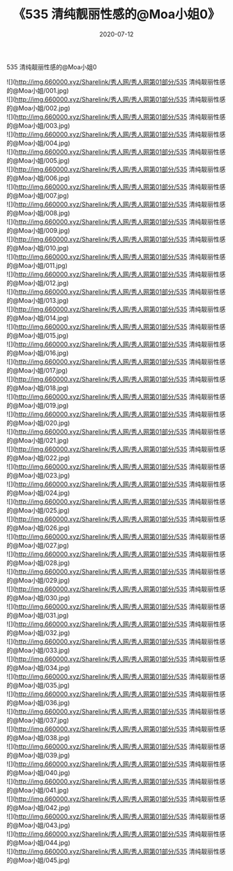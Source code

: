 ﻿---
layout: post
title:  《535 清纯靓丽性感的@Moa小姐0》
date:   2020-07-12
img: http://img.660000.xyz/Sharelink/秀人网/秀人网第01部分/535 清纯靓丽性感的@Moa小姐0/000.jpg
categories: [美女, 清纯, 唯美]
---

535 清纯靓丽性感的@Moa小姐0

  ![](http://img.660000.xyz/Sharelink/秀人网/秀人网第01部分/535 清纯靓丽性感的@Moa小姐/001.jpg) <br> ![](http://img.660000.xyz/Sharelink/秀人网/秀人网第01部分/535 清纯靓丽性感的@Moa小姐/002.jpg) <br> ![](http://img.660000.xyz/Sharelink/秀人网/秀人网第01部分/535 清纯靓丽性感的@Moa小姐/003.jpg) <br> ![](http://img.660000.xyz/Sharelink/秀人网/秀人网第01部分/535 清纯靓丽性感的@Moa小姐/004.jpg) <br> ![](http://img.660000.xyz/Sharelink/秀人网/秀人网第01部分/535 清纯靓丽性感的@Moa小姐/005.jpg) <br> ![](http://img.660000.xyz/Sharelink/秀人网/秀人网第01部分/535 清纯靓丽性感的@Moa小姐/006.jpg) <br> ![](http://img.660000.xyz/Sharelink/秀人网/秀人网第01部分/535 清纯靓丽性感的@Moa小姐/007.jpg) <br> ![](http://img.660000.xyz/Sharelink/秀人网/秀人网第01部分/535 清纯靓丽性感的@Moa小姐/008.jpg) <br> ![](http://img.660000.xyz/Sharelink/秀人网/秀人网第01部分/535 清纯靓丽性感的@Moa小姐/009.jpg) <br> ![](http://img.660000.xyz/Sharelink/秀人网/秀人网第01部分/535 清纯靓丽性感的@Moa小姐/010.jpg) <br> ![](http://img.660000.xyz/Sharelink/秀人网/秀人网第01部分/535 清纯靓丽性感的@Moa小姐/011.jpg) <br> ![](http://img.660000.xyz/Sharelink/秀人网/秀人网第01部分/535 清纯靓丽性感的@Moa小姐/012.jpg) <br> ![](http://img.660000.xyz/Sharelink/秀人网/秀人网第01部分/535 清纯靓丽性感的@Moa小姐/013.jpg) <br> ![](http://img.660000.xyz/Sharelink/秀人网/秀人网第01部分/535 清纯靓丽性感的@Moa小姐/014.jpg) <br> ![](http://img.660000.xyz/Sharelink/秀人网/秀人网第01部分/535 清纯靓丽性感的@Moa小姐/015.jpg) <br> ![](http://img.660000.xyz/Sharelink/秀人网/秀人网第01部分/535 清纯靓丽性感的@Moa小姐/016.jpg) <br> ![](http://img.660000.xyz/Sharelink/秀人网/秀人网第01部分/535 清纯靓丽性感的@Moa小姐/017.jpg) <br> ![](http://img.660000.xyz/Sharelink/秀人网/秀人网第01部分/535 清纯靓丽性感的@Moa小姐/018.jpg) <br> ![](http://img.660000.xyz/Sharelink/秀人网/秀人网第01部分/535 清纯靓丽性感的@Moa小姐/019.jpg) <br> ![](http://img.660000.xyz/Sharelink/秀人网/秀人网第01部分/535 清纯靓丽性感的@Moa小姐/020.jpg) <br> ![](http://img.660000.xyz/Sharelink/秀人网/秀人网第01部分/535 清纯靓丽性感的@Moa小姐/021.jpg) <br> ![](http://img.660000.xyz/Sharelink/秀人网/秀人网第01部分/535 清纯靓丽性感的@Moa小姐/022.jpg) <br> ![](http://img.660000.xyz/Sharelink/秀人网/秀人网第01部分/535 清纯靓丽性感的@Moa小姐/023.jpg) <br> ![](http://img.660000.xyz/Sharelink/秀人网/秀人网第01部分/535 清纯靓丽性感的@Moa小姐/024.jpg) <br> ![](http://img.660000.xyz/Sharelink/秀人网/秀人网第01部分/535 清纯靓丽性感的@Moa小姐/025.jpg) <br> ![](http://img.660000.xyz/Sharelink/秀人网/秀人网第01部分/535 清纯靓丽性感的@Moa小姐/026.jpg) <br> ![](http://img.660000.xyz/Sharelink/秀人网/秀人网第01部分/535 清纯靓丽性感的@Moa小姐/027.jpg) <br> ![](http://img.660000.xyz/Sharelink/秀人网/秀人网第01部分/535 清纯靓丽性感的@Moa小姐/028.jpg) <br> ![](http://img.660000.xyz/Sharelink/秀人网/秀人网第01部分/535 清纯靓丽性感的@Moa小姐/029.jpg) <br> ![](http://img.660000.xyz/Sharelink/秀人网/秀人网第01部分/535 清纯靓丽性感的@Moa小姐/030.jpg) <br> ![](http://img.660000.xyz/Sharelink/秀人网/秀人网第01部分/535 清纯靓丽性感的@Moa小姐/031.jpg) <br> ![](http://img.660000.xyz/Sharelink/秀人网/秀人网第01部分/535 清纯靓丽性感的@Moa小姐/032.jpg) <br> ![](http://img.660000.xyz/Sharelink/秀人网/秀人网第01部分/535 清纯靓丽性感的@Moa小姐/033.jpg) <br> ![](http://img.660000.xyz/Sharelink/秀人网/秀人网第01部分/535 清纯靓丽性感的@Moa小姐/034.jpg) <br> ![](http://img.660000.xyz/Sharelink/秀人网/秀人网第01部分/535 清纯靓丽性感的@Moa小姐/035.jpg) <br> ![](http://img.660000.xyz/Sharelink/秀人网/秀人网第01部分/535 清纯靓丽性感的@Moa小姐/036.jpg) <br> ![](http://img.660000.xyz/Sharelink/秀人网/秀人网第01部分/535 清纯靓丽性感的@Moa小姐/037.jpg) <br> ![](http://img.660000.xyz/Sharelink/秀人网/秀人网第01部分/535 清纯靓丽性感的@Moa小姐/038.jpg) <br> ![](http://img.660000.xyz/Sharelink/秀人网/秀人网第01部分/535 清纯靓丽性感的@Moa小姐/039.jpg) <br> ![](http://img.660000.xyz/Sharelink/秀人网/秀人网第01部分/535 清纯靓丽性感的@Moa小姐/040.jpg) <br> ![](http://img.660000.xyz/Sharelink/秀人网/秀人网第01部分/535 清纯靓丽性感的@Moa小姐/041.jpg) <br> ![](http://img.660000.xyz/Sharelink/秀人网/秀人网第01部分/535 清纯靓丽性感的@Moa小姐/042.jpg) <br> ![](http://img.660000.xyz/Sharelink/秀人网/秀人网第01部分/535 清纯靓丽性感的@Moa小姐/043.jpg) <br> ![](http://img.660000.xyz/Sharelink/秀人网/秀人网第01部分/535 清纯靓丽性感的@Moa小姐/044.jpg) <br> ![](http://img.660000.xyz/Sharelink/秀人网/秀人网第01部分/535 清纯靓丽性感的@Moa小姐/045.jpg) <br>